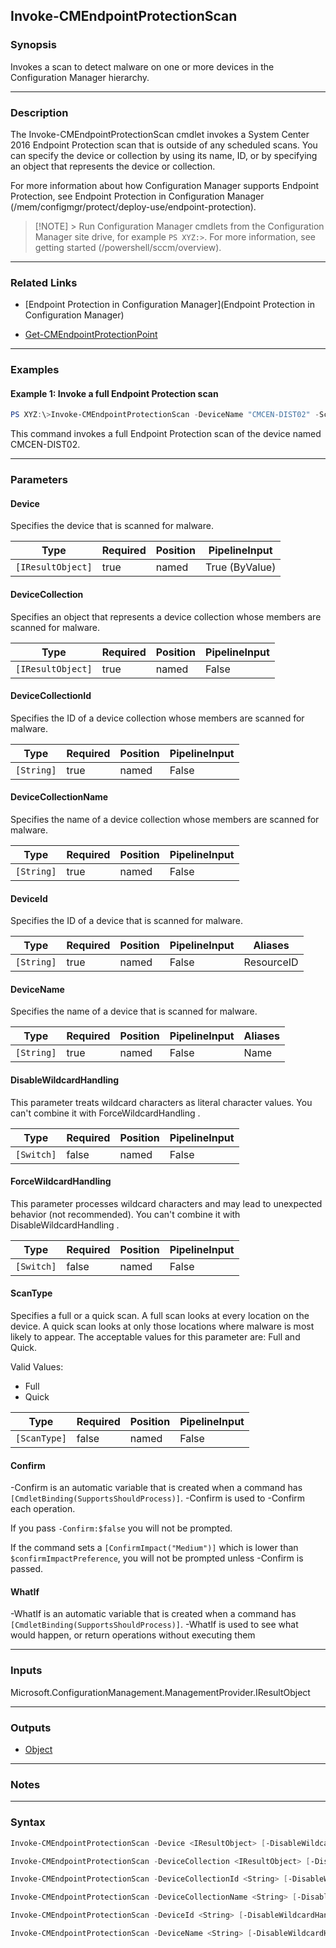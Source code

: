 Invoke-CMEndpointProtectionScan
-------------------------------




### Synopsis
Invokes a scan to detect malware on one or more devices in the Configuration Manager hierarchy.



---


### Description

The Invoke-CMEndpointProtectionScan cmdlet invokes a System Center 2016 Endpoint Protection scan that is outside of any scheduled scans. You can specify the device or collection by using its name, ID, or by specifying an object that represents the device or collection.



For more information about how Configuration Manager supports Endpoint Protection, see Endpoint Protection in Configuration Manager (/mem/configmgr/protect/deploy-use/endpoint-protection).



> [!NOTE] > Run Configuration Manager cmdlets from the Configuration Manager site drive, for example `PS XYZ:>`. For more information, see getting started (/powershell/sccm/overview).



---


### Related Links
* [Endpoint Protection in Configuration Manager](Endpoint Protection in Configuration Manager)



* [Get-CMEndpointProtectionPoint](Get-CMEndpointProtectionPoint)





---


### Examples
#### Example 1: Invoke a full Endpoint Protection scan
```PowerShell
PS XYZ:\>Invoke-CMEndpointProtectionScan -DeviceName "CMCEN-DIST02" -ScanType Full
```
This command invokes a full Endpoint Protection scan of the device named CMCEN-DIST02.


---


### Parameters
#### **Device**

Specifies the device that is scanned for malware.






|Type             |Required|Position|PipelineInput |
|-----------------|--------|--------|--------------|
|`[IResultObject]`|true    |named   |True (ByValue)|



#### **DeviceCollection**

Specifies an object that represents a device collection whose members are scanned for malware.






|Type             |Required|Position|PipelineInput|
|-----------------|--------|--------|-------------|
|`[IResultObject]`|true    |named   |False        |



#### **DeviceCollectionId**

Specifies the ID of a device collection whose members are scanned for malware.






|Type      |Required|Position|PipelineInput|
|----------|--------|--------|-------------|
|`[String]`|true    |named   |False        |



#### **DeviceCollectionName**

Specifies the name of a device collection whose members are scanned for malware.






|Type      |Required|Position|PipelineInput|
|----------|--------|--------|-------------|
|`[String]`|true    |named   |False        |



#### **DeviceId**

Specifies the ID of a device that is scanned for malware.






|Type      |Required|Position|PipelineInput|Aliases   |
|----------|--------|--------|-------------|----------|
|`[String]`|true    |named   |False        |ResourceID|



#### **DeviceName**

Specifies the name of a device that is scanned for malware.






|Type      |Required|Position|PipelineInput|Aliases|
|----------|--------|--------|-------------|-------|
|`[String]`|true    |named   |False        |Name   |



#### **DisableWildcardHandling**

This parameter treats wildcard characters as literal character values. You can't combine it with ForceWildcardHandling .






|Type      |Required|Position|PipelineInput|
|----------|--------|--------|-------------|
|`[Switch]`|false   |named   |False        |



#### **ForceWildcardHandling**

This parameter processes wildcard characters and may lead to unexpected behavior (not recommended). You can't combine it with DisableWildcardHandling .






|Type      |Required|Position|PipelineInput|
|----------|--------|--------|-------------|
|`[Switch]`|false   |named   |False        |



#### **ScanType**

Specifies a full or a quick scan. A full scan looks at every location on the device. A quick scan looks at only those locations where malware is most likely to appear. The acceptable values for this parameter are: Full and Quick.



Valid Values:

* Full
* Quick






|Type        |Required|Position|PipelineInput|
|------------|--------|--------|-------------|
|`[ScanType]`|false   |named   |False        |



#### **Confirm**
-Confirm is an automatic variable that is created when a command has ```[CmdletBinding(SupportsShouldProcess)]```.
-Confirm is used to -Confirm each operation.

If you pass ```-Confirm:$false``` you will not be prompted.


If the command sets a ```[ConfirmImpact("Medium")]``` which is lower than ```$confirmImpactPreference```, you will not be prompted unless -Confirm is passed.

#### **WhatIf**
-WhatIf is an automatic variable that is created when a command has ```[CmdletBinding(SupportsShouldProcess)]```.
-WhatIf is used to see what would happen, or return operations without executing them


---


### Inputs
Microsoft.ConfigurationManagement.ManagementProvider.IResultObject





---


### Outputs
* [Object](https://learn.microsoft.com/en-us/dotnet/api/System.Object)






---


### Notes




---


### Syntax
```PowerShell
Invoke-CMEndpointProtectionScan -Device <IResultObject> [-DisableWildcardHandling] [-ForceWildcardHandling] [-ScanType {Full | Quick}] [-Confirm] [-WhatIf] [<CommonParameters>]
```
```PowerShell
Invoke-CMEndpointProtectionScan -DeviceCollection <IResultObject> [-DisableWildcardHandling] [-ForceWildcardHandling] [-ScanType {Full | Quick}] [-Confirm] [-WhatIf] [<CommonParameters>]
```
```PowerShell
Invoke-CMEndpointProtectionScan -DeviceCollectionId <String> [-DisableWildcardHandling] [-ForceWildcardHandling] [-ScanType {Full | Quick}] [-Confirm] [-WhatIf] [<CommonParameters>]
```
```PowerShell
Invoke-CMEndpointProtectionScan -DeviceCollectionName <String> [-DisableWildcardHandling] [-ForceWildcardHandling] [-ScanType {Full | Quick}] [-Confirm] [-WhatIf] [<CommonParameters>]
```
```PowerShell
Invoke-CMEndpointProtectionScan -DeviceId <String> [-DisableWildcardHandling] [-ForceWildcardHandling] [-ScanType {Full | Quick}] [-Confirm] [-WhatIf] [<CommonParameters>]
```
```PowerShell
Invoke-CMEndpointProtectionScan -DeviceName <String> [-DisableWildcardHandling] [-ForceWildcardHandling] [-ScanType {Full | Quick}] [-Confirm] [-WhatIf] [<CommonParameters>]
```
